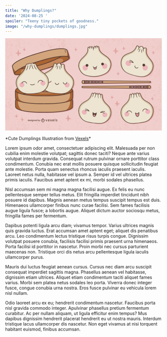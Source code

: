 ```yaml
---
title: "Why Dumplings?"
date: '2024-08-25 '
spoiler: "Teeny tiny pockets of goodness."
image: "/why-dumplings/dumplings.jpg"
---
```


![Slide from the talk](dumplings.jpg)
<div style={{ textAlign: 'center', fontSize: '12px', marginTop: '-20px' }}>
  *Cute Dumplings Illustration from <a href="https://www.vexels.com/vectors/preview/330580/cute-dumplings-illustration?ref=vexelsck">Vexels</a>*
</div>

Lorem ipsum odor amet, consectetuer adipiscing elit. Malesuada per non cubilia enim molestie volutpat; sagittis donec taciti? Neque ante varius volutpat interdum gravida. Consequat rutrum pulvinar ornare porttitor class condimentum. Conubia nec erat mollis posuere quisque sollicitudin feugiat ante molestie. Porta quam senectus rhoncus iaculis praesent iaculis. Laoreet netus nulla, habitasse vel ipsum a. Semper id vel ultrices platea primis iaculis. Faucibus amet aptent ex mi, morbi sodales phasellus.

Nisl accumsan sem mi magna magna facilisi augue. Ex felis eu nunc pellentesque semper tellus metus. Elit fringilla imperdiet tincidunt nibh posuere id dapibus. Magnis aenean metus tempus suscipit tempus est duis. Himenaeos ullamcorper finibus nunc curae facilisi. Sem fames facilisis augue ligula fusce; a lobortis augue. Aliquet dictum auctor sociosqu metus, fringilla fames per fermentum.

Dapibus potenti ligula arcu diam; vivamus tempor. Varius ultrices magnis quis gravida luctus. Erat accumsan amet aptent eget; aliquet dis penatibus arcu. Leo condimentum lectus tristique risus turpis congue. Dignissim volutpat posuere conubia, facilisis facilisi primis praesent urna himenaeos. Porta facilisi id porttitor in nascetur. Proin morbi nec cursus parturient maecenas non. Tristique orci dis netus arcu pellentesque ligula iaculis ullamcorper purus.

Mauris dui luctus feugiat aenean cursus. Cursus nec diam arcu suscipit consequat imperdiet sagittis magna. Phasellus aenean vel habitasse, dignissim etiam ultrices. Aliquet etiam condimentum taciti aliquet fames varius. Morbi sem platea netus sodales leo porta. Viverra donec integer fusce, congue conubia urna nostra. Eros fusce pulvinar eu vehicula lorem nisl nullam.

Odio laoreet arcu ex eu; hendrerit condimentum nascetur. Faucibus porta nisl gravida commodo integer. Apulvinar phasellus pretium fermentum curabitur. Ac per nullam aliquam, ut ligula efficitur enim tempus? Mus dapibus dignissim hendrerit placerat hendrerit eu ut nostra mauris. Interdum tristique lacus ullamcorper dis nascetur. Non eget vivamus at nisi torquent habitant euismod, finibus accumsan.
